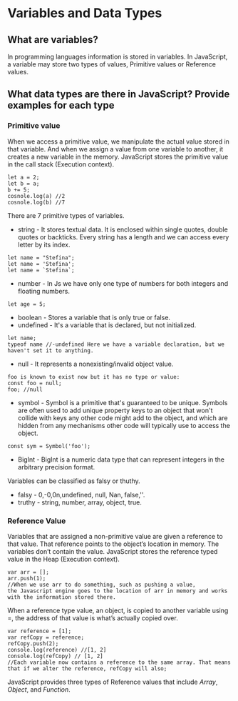 # Variables and Data Types

## What are variables?

In programming languages information is stored in variables. In JavaScript, a variable may store two types of values, Primitive values or Reference values. <br>


## What data types are there in JavaScript? Provide examples for each type

### Primitive value

When we access a primitive value, we manipulate the actual value stored in that variable. And when we assign a value from one variable to another, it creates a new variable in the memory. JavaScript stores the primitive value in the call stack (Execution context). 
```
let a = 2;
let b = a; 
b += 5;
cosnole.log(a) //2
cosnole.log(b) //7

```
There are 7 primitive types of variables. 
* string - It stores textual data. It is enclosed within single quotes, double quotes or backticks. 
  Every string has a length and we can access every letter by its index.
```
let name = "Stefina";
let name = 'Stefina';
let name = `Stefina`;

``` 
* number - In Js we have only one type of numbers for both integers and floating numbers.
```
let age = 5;
``` 
* boolean - Stores a variable that is only true or false.
* undefined - It's a variable that is declared, but not initialized. 
```
let name;
typeof name //-undefined Here we have a variable declaration, but we haven't set it to anything.
```
* null - It represents a nonexisting/invalid object value.
```
foo is known to exist now but it has no type or value:
const foo = null;
foo; //null
```
* symbol - Symbol is a primitive that's guaranteed to be unique. Symbols are often used to add unique property keys to an object that won't collide with keys any other code might add to the object, and which are hidden from any mechanisms other code will typically use to access the object.
```
const sym = Symbol('foo');
``` 
* BigInt - BigInt is a numeric data type that can represent integers in the arbitrary precision format.

Variables can be classified as falsy or thuthy.<br>
* falsy - 0,-0,0n,undefined, null, Nan, false,''.
* truthy - string, number, array, object, true.
 
### Reference Value

Variables that are assigned a non-primitive value are given a reference to that value. That reference points to the object’s location in memory. The variables don’t contain the value. JavaScript stores the reference typed value in the Heap (Execution context). 
```
var arr = [];
arr.push(1);
//When we use arr to do something, such as pushing a value,
the Javascript engine goes to the location of arr in memory and works with the information stored there.
```

When a reference type value, an object, is copied to another variable using =, the address of that value is what’s actually copied over.
```
var reference = [1];
var refCopy = reference; 
refCopy.push(2);
console.log(reference) //[1, 2]
console.log(refCopy) // [1, 2]
//Each variable now contains a reference to the same array. That means that if we alter the reference, refCopy will also;
```

JavaScript provides three types of Reference values that include *Array*, *Object*, and *Function*. 